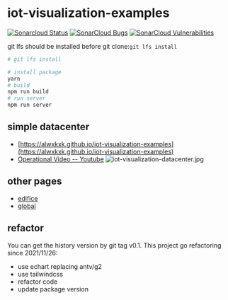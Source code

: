 # iot-visualization-examples
 [![Sonarcloud Status](https://sonarcloud.io/api/project_badges/measure?project=alwxkxk_iot-visualization-examples&metric=alert_status)](https://sonarcloud.io/dashboard?id=alwxkxk_iot-visualization-examples) 
 [![SonarCloud Bugs](https://sonarcloud.io/api/project_badges/measure?project=alwxkxk_iot-visualization-examples&metric=bugs)](https://sonarcloud.io/component_measures/metric/reliability_rating/list?id=alwxkxk_iot-visualization-examples)
 [![SonarCloud Vulnerabilities](https://sonarcloud.io/api/project_badges/measure?project=alwxkxk_iot-visualization-examples&metric=vulnerabilities)](https://sonarcloud.io/component_measures/metric/security_rating/list?id=alwxkxk_iot-visualization-examples)

git lfs should be installed before git clone:`git lfs install`
```bash
# git lfs install

# install package
yarn 
# build
npm run build
# run server
npm run server
```

## simple datacenter
- [https://alwxkxk.github.io/iot-visualization-examples](https://alwxkxk.github.io/iot-visualization-examples)
- [Operational Video -- Youtube](https://www.youtube.com/watch?v=q_sh1b_sIEM)
![iot-visualization-datacenter.jpg](https://i.loli.net/2019/07/03/5d1c78389a78571470.jpg)

## other pages
- [edifice](https://alwxkxk.github.io/iot-visualization-examples/edifice.html)
- [global](https://alwxkxk.github.io/iot-visualization-examples/global.html)

## refactor
You can get the history version by git tag v0.1.
This project go refactoring since 2021/11/26:
- use echart replacing antv/g2
- use tailwindcss
- refactor code
- update package version
